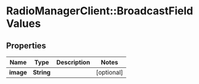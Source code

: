 # RadioManagerClient::BroadcastFieldValues

## Properties
Name | Type | Description | Notes
------------ | ------------- | ------------- | -------------
**image** | **String** |  | [optional] 


